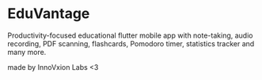 ﻿# EduVantage
Productivity-focused educational flutter mobile app with note-taking, audio recording, PDF scanning, flashcards, Pomodoro timer, statistics tracker and many more.

made by InnoVxion Labs <3

